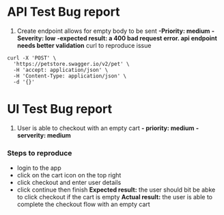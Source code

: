 # API Test Bug report

1. Create endpoint allows for empty body to be sent
**-Priority: medium**
**-Severity: low**
**-expected result: a 400 bad request error. api endpoint needs better validation**
curl to reproduce issue
```
curl -X 'POST' \
  'https://petstore.swagger.io/v2/pet' \
  -H 'accept: application/json' \
  -H 'Content-Type: application/json' \
  -d '{}'
```




# UI Test Bug report
1. User is able to checkout with an empty cart
**- priority: medium**
**- serverity: medium**

### Steps to reproduce
- login to the app
- click on the cart icon on the top right
-  click checkout and enter user details
- click continue then finish
**Expected result:** the user should bit be abke to click checkout if the cart is empty
**Actual result:** the user is able to complete the checkout flow  with an empty cart

